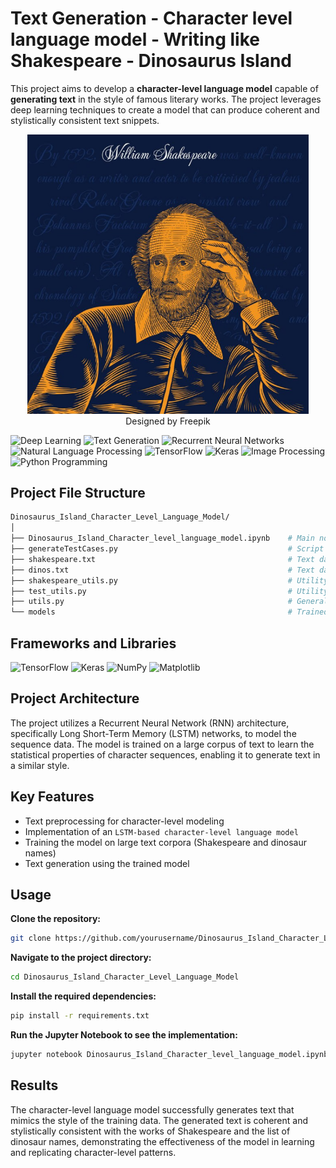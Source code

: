 # Text Generation - Character level language model - Writing like Shakespeare - Dinosaurus Island

This project aims to develop a **character-level language model** capable of **generating text** in the style of famous literary works. The project leverages deep learning techniques to create a model that can produce coherent and stylistically consistent text snippets.


<div align="center">
<img src="images\shakespeare1.jpg" style="width:450px;"> <br>Designed by Freepik
</div>

![Deep Learning](https://img.shields.io/badge/Skill-Deep%20Learning-yellow)
![Text Generation](https://img.shields.io/badge/Skill-Text%20Generation-brightblue)
![Recurrent Neural Networks](https://img.shields.io/badge/Skill-Recurrent%20Neural%20Networks-blueviolet)
![Natural Language Processing](https://img.shields.io/badge/Skill-Natural%20Language%20Processing-green)
![TensorFlow](https://img.shields.io/badge/Skill-TensorFlow-orange)
![Keras](https://img.shields.io/badge/Skill-Keras-yellow)
![Image Processing](https://img.shields.io/badge/SkillImage%20Processing-brightblue)
![Python Programming](https://img.shields.io/badge/Skill-Python%20Programming-orange)

## Project File Structure

```bash
Dinosaurus_Island_Character_Level_Language_Model/
│
├── Dinosaurus_Island_Character_level_language_model.ipynb    # Main notebook with project code and explanations
├── generateTestCases.py                                      # Script to generate test cases for the model
├── shakespeare.txt                                           # Text data from Shakespeare's works
├── dinos.txt                                                 # Text data with dinosaur names
├── shakespeare_utils.py                                      # Utility functions for processing Shakespeare text
├── test_utils.py                                             # Utility functions for testing the model
├── utils.py                                                  # General utility functions
└── models                                                    # Trained model file
```

## Frameworks and Libraries
![TensorFlow](https://img.shields.io/badge/TensorFlow-2.16.1-orange.svg?style=flat&logo=tensorflow)
![Keras](https://img.shields.io/badge/Keras-3.3.3-red.svg?style=flat&logo=keras)
![NumPy](https://img.shields.io/badge/NumPy-1.26.4-blue.svg?style=flat&logo=numpy)
![Matplotlib](https://img.shields.io/badge/Matplotlib-3.6.2-green.svg?style=flat&logo=matplotlib)

## Project Architecture

The project utilizes a Recurrent Neural Network (RNN) architecture, specifically Long Short-Term Memory (LSTM) networks, to model the sequence data. The model is trained on a large corpus of text to learn the statistical properties of character sequences, enabling it to generate text in a similar style.

## Key Features
- Text preprocessing for character-level modeling
- Implementation of an `LSTM-based character-level language model`
- Training the model on large text corpora (Shakespeare and dinosaur names)
- Text generation using the trained model

## Usage
**Clone the repository:**
```bash
git clone https://github.com/yourusername/Dinosaurus_Island_Character_Level_Language_Model.git
```
**Navigate to the project directory:**
```bash
cd Dinosaurus_Island_Character_Level_Language_Model
```
**Install the required dependencies:**
```bash
pip install -r requirements.txt
```
**Run the Jupyter Notebook to see the implementation:**
```bash
jupyter notebook Dinosaurus_Island_Character_level_language_model.ipynb
```
## Results

The character-level language model successfully generates text that mimics the style of the training data. The generated text is coherent and stylistically consistent with the works of Shakespeare and the list of dinosaur names, demonstrating the effectiveness of the model in learning and replicating character-level patterns.
